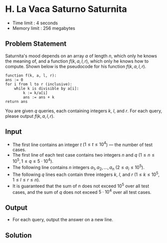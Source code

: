 # H. La Vaca Saturno Saturnita

- Time limit : 4 seconds
- Memory limit : 256 megabytes

## Problem Statement

Saturnita's mood depends on an array $a$ of length $n$, which only he knows the meaning of, and a function $f(k, a, l, r)$, which only he knows how to compute. Shown below is the pseudocode for his function $f(k, a, l, r)$.

```plaintext
function f(k, a, l, r):
ans := 0
for i from l to r (inclusive):
    while k is divisible by a[i]:
        k := k/a[i]
        ans := ans + k
return ans
```

You are given $q$ queries, each containing integers $k$, $l$, and $r$. For each query, please output $f(k,a,l,r)$.

## Input

- The first line contains an integer $t$ ($1 \leq t \leq 10^4$) — the number of test cases.
- The first line of each test case contains two integers $n$ and $q$ ($1 \leq n \leq 10^5, 1 \leq q \leq 5\cdot 10^4$).
- The following line contains $n$ integers $a_1,a_2,\ldots,a_n$ ($2 \leq a_i \leq 10^5$).
- The following $q$ lines each contain three integers $k$, $l$, and $r$ ($1 \leq k \leq 10^5, 1 \leq l \leq r \leq n$).
- It is guaranteed that the sum of $n$ does not exceed $10^5$ over all test cases, and the sum of $q$ does not exceed $5\cdot 10^4$ over all test cases.

## Output

- For each query, output the answer on a new line.

## Solution

```cpp
```
